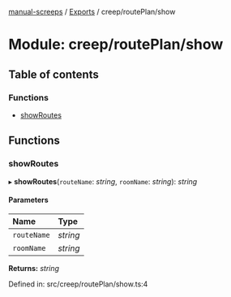 [manual-screeps](../README.md) / [Exports](../modules.md) / creep/routePlan/show

# Module: creep/routePlan/show

## Table of contents

### Functions

- [showRoutes](creep_routeplan_show.md#showroutes)

## Functions

### showRoutes

▸ **showRoutes**(`routeName`: *string*, `roomName`: *string*): *string*

#### Parameters

| Name | Type |
| :------ | :------ |
| `routeName` | *string* |
| `roomName` | *string* |

**Returns:** *string*

Defined in: src/creep/routePlan/show.ts:4
